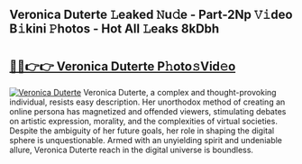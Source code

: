 ## Veronica Duterte 𝙻eaked 𝙽u𝚍e - Part-2Np 𝚅𝚒deo B𝚒kini 𝙿hotos - Hot All 𝙻eaks 8kDbh

# <h2><a href="http://ld3304.urlbe.top/?page=Veronica+Duterte">🔗🔗👉👉 Veronica Duterte P𝚑oto𝚜Vid𝚎o</a></h2>

[![Veronica Duterte](https://i.imgur.com/eBuTRDB.gif)](http://ld3304.urlbe.top/?page=Veronica+Duterte)
Veronica Duterte, a complex and thought-provoking individual, resists easy description. Her unorthodox method of creating an online persona has magnetized and offended viewers, stimulating debates on artistic expression, morality, and the complexities of virtual societies. Despite the ambiguity of her future goals, her role in shaping the digital sphere is unquestionable. Armed with an unyielding spirit and undeniable allure, Veronica Duterte reach in the digital universe is boundless.
